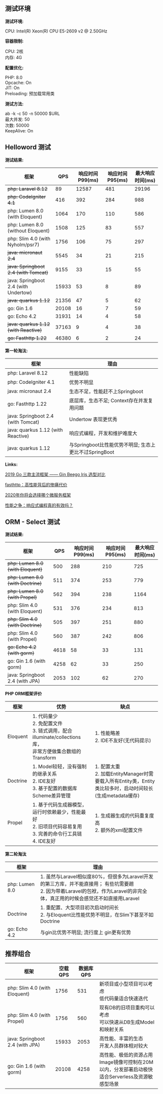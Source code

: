 ## 测试环境

**测试环境:** 

CPU: Intel(R) Xeon(R) CPU E5-2609 v2 @ 2.50GHz



**容器限制:** 

CPU: 2核  
内存: 4G



**配置优化:**

PHP: 8.0  
Opcache: On  
JIT: On  
Preloading: 预加载常用类

**测试方法:**

ab -k -c 50 -n 50000 $URL  
最大并发: 50  
次数: 50000  
KeepAlive: On



## Helloword 测试

**测试结果:**

| 框架                                   | QPS   | 响应时间P99(ms) | 响应时间P95(ms) | 最大响应时间(ms) |
| -------------------------------------- | ----- | --------------- | --------------- | ---------------- |
| ~~php: Laravel 8.12~~                  | 89    | 12587           | 481             | 29196            |
| ~~php: CodeIgniter 4.1~~               | 416   | 392             | 284             | 988              |
| php: Lumen 8.0 (with Eloquent)         | 1064  | 170             | 110             | 586              |
| php: Lumen 8.0 (without Eloquent)      | 1508  | 125             | 83              | 557              |
| php: Slim 4.0 (with Nyholm/psr7)       | 1756  | 106             | 75              | 297              |
| ~~java: micronaut 2.4~~                | 5545  | 34              | 21              | 215              |
| ~~java: Springboot 2.4 (with Tomcat)~~ | 9155  | 33              | 15              | 55               |
| java: Springboot 2.4 (with Undertow)   | 15933 | 53              | 8               | 89               |
| ~~java: quarkus 1.12~~                 | 21356 | 47              | 5               | 62               |
| go: Gin 1.6                            | 20108 | 16              | 7               | 59               |
| go: Echo 4.2                           | 31931 | 14              | 4               | 58               |
| ~~java: quarkus 1.12 (with Reactive)~~ | 37163 | 9               | 4               | 38               |
| ~~go: Fasthttp 1.22~~                  | 46380 | 6               | 2               | 24               |



**第一轮淘汰:**  

| 框架                               | 理由                                                   |
| ---------------------------------- | ------------------------------------------------------ |
| php: Laravel 8.12                  | 性能缺陷                                               |
| php: CodeIgniter 4.1               | 优势不明显                                             |
| java: micronaut 2.4                | 生态不足，性能赶不上Springboot                         |
| go: Fasthttp 1.22                  | 底层库，生态不足; Context存在并发复用问题              |
| java: Springboot 2.4 (with Tomcat) | Undertow 表现更优秀                                    |
| java: quarkus 1.12 (with Reactive) | 响应式编程，开发和维护难度大                           |
| java: quarkus 1.12                 | 与Springboot比性能优势不明显; 生态上更比不过SpringBoot |



**Links:**

[2019 Go 三款主流框架 —— Gin Beego Iris 选型对比](https://blog.csdn.net/u012925833/article/details/102499591)  

[fasthttp：高性能背后的惨痛代价](https://cloud.tencent.com/developer/news/462918)  

[2020年你将会选择哪个微服务框架](https://www.jianshu.com/p/c28962be5877)  

[性能之争：响应式编程真的有效吗？](https://www.infoq.cn/article/xycwyk9*tfmpfno6rkwt)



## ORM - Select 测试 

**测试结果:**

| 框架                               | QPS  | 响应时间P99(ms) | 响应时间P95(ms) | 最大响应时间(ms) |
| ---------------------------------- | ---- | --------------- | --------------- | ---------------- |
| ~~php: Lumen 8.0 (with Eloquent)~~ | 500  | 288             | 210             | 725              |
| ~~php: Lumen 8.0 (with Doctrine)~~ | 511  | 374             | 253             | 779              |
| ~~php: Lumen 8.0 (with Propel)~~   | 562  | 394             | 238             | 1164             |
| php: Slim 4.0 (with Eloquent)      | 531  | 376             | 234             | 813              |
| ~~php: Slim 4.0 (with Doctrine)~~  | 505  | 397             | 251             | 880              |
| php: Slim 4.0 (with Propel)        | 560  | 387             | 242             | 806              |
| ~~go: Echo 4.2 (with gorm)~~       | 4618 | 58              | 33              | 131              |
| go: Gin 1.6 (with gorm)            | 4258 | 62              | 33              | 250              |
| java: Springboot 2.4 (with JPA)    | 2053 | 102             | 62              | 270              |



**PHP ORM框架评价**

| 框架     | 优势                                                         | 缺点                                                         |
| -------- | ------------------------------------------------------------ | ------------------------------------------------------------ |
| Eloquent | 1. 代码量少  <br />2. 免配置文件  <br />3. 链式调用，配合 illuminate/collections 库，<br />非常方便做集合数组的Transform | 1. 性能略差  <br />2. IDE不友好(无代码提示)                  |
| Doctrine | 1. Model较轻，没有强制的继承关系  <br />2. IDE友好  <br />3. 基于配置的数据库Scheme差异管理 | 1. 配置太重  <br />2. 加载EntityManager时需要载入所有Entity类，Entity类比较多时，启动时间较长(生成metadata缓存) |
| Propel   | 1. 基于代码生成器模型，运行时依赖最少，性能最好  <br />2. 旧项目代码容易复用    <br />3. 完善的命令行工具链  <br />4. IDE友好 | 1. 生成器生成的代码重复度高  <br />2. 额外的xml配置文件      |



**第二轮淘汰**

| 框架           | 理由                                                         |
| -------------- | ------------------------------------------------------------ |
| php: Lumen 8.0 | 1. 虽然与Laravel相似度80%，但很多为Laravel开发的第三方库，并不能直接用； 有些坑需要趟<br />2. 因为带着Laravel的包袱，作为Laravel的非完全体，真正用的时候会感觉还不如直接用Laravel |
| Doctrine       | 1. 重配置、大型项目初次启动时间长<br />2. 与Eloquent比性能优势不明显，在Slim下甚至不如Doctrine |
| go: Echo 4.2   | 与gin比优势不明显; 流行度上 gin更有优势                      |



## 推荐组合

| 框架                            | 空载QPS | 数据库QPS |                                                              |
| ------------------------------- | ------- | --------- | ------------------------------------------------------------ |
| php: Slim 4.0 (with Eloquent)   | 1756    | 531       | 新项目或小型项目可以考虑<br />低代码量适合快速迭代           |
| php: Slim 4.0 (with Propel)     | 1756    | 560       | 现有DB的旧项目重构可以考虑<br />可以快速从DB生成Model和映射关系 |
| java: Springboot 2.4 (with JPA) | 15933   | 2053      | 高性能、丰富的生态<br />开发人员群体相对较大                 |
| go: Gin 1.6 (with gorm)         | 20108   | 4258      | 高性能、极低的资源占用<br />Image镜像可控制在20M以内，分发部署启动极快 <br />适合Serverless及资源敏感型场景 |

